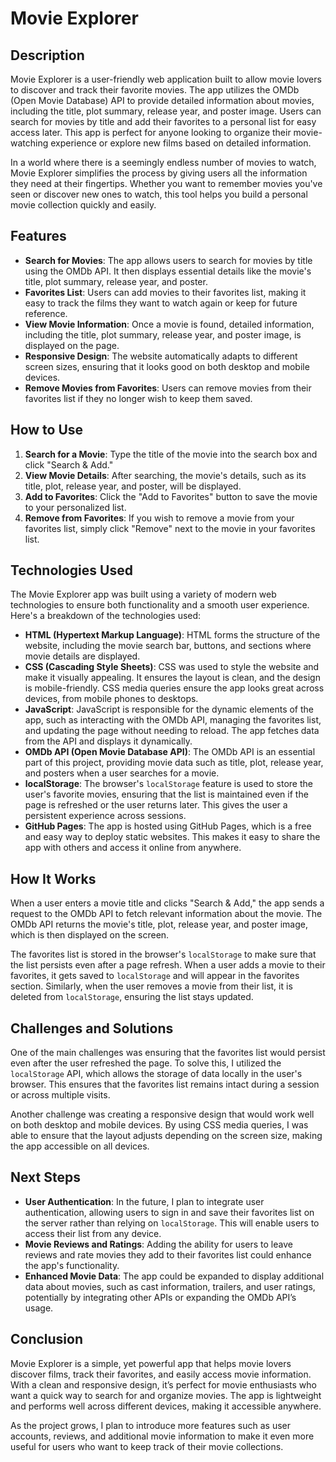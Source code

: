 
# Movie Explorer

## Description

Movie Explorer is a user-friendly web application built to allow movie lovers to discover and track their favorite movies. The app utilizes the OMDb (Open Movie Database) API to provide detailed information about movies, including the title, plot summary, release year, and poster image. Users can search for movies by title and add their favorites to a personal list for easy access later. This app is perfect for anyone looking to organize their movie-watching experience or explore new films based on detailed information.

In a world where there is a seemingly endless number of movies to watch, Movie Explorer simplifies the process by giving users all the information they need at their fingertips. Whether you want to remember movies you've seen or discover new ones to watch, this tool helps you build a personal movie collection quickly and easily.

## Features

- **Search for Movies**: The app allows users to search for movies by title using the OMDb API. It then displays essential details like the movie's title, plot summary, release year, and poster.
- **Favorites List**: Users can add movies to their favorites list, making it easy to track the films they want to watch again or keep for future reference.
- **View Movie Information**: Once a movie is found, detailed information, including the title, plot summary, release year, and poster image, is displayed on the page.
- **Responsive Design**: The website automatically adapts to different screen sizes, ensuring that it looks good on both desktop and mobile devices.
- **Remove Movies from Favorites**: Users can remove movies from their favorites list if they no longer wish to keep them saved.

## How to Use

1. **Search for a Movie**: Type the title of the movie into the search box and click "Search & Add."
2. **View Movie Details**: After searching, the movie's details, such as its title, plot, release year, and poster, will be displayed.
3. **Add to Favorites**: Click the "Add to Favorites" button to save the movie to your personalized list.
4. **Remove from Favorites**: If you wish to remove a movie from your favorites list, simply click "Remove" next to the movie in your favorites list.

## Technologies Used

The Movie Explorer app was built using a variety of modern web technologies to ensure both functionality and a smooth user experience. Here's a breakdown of the technologies used:

- **HTML (Hypertext Markup Language)**: HTML forms the structure of the website, including the movie search bar, buttons, and sections where movie details are displayed.
- **CSS (Cascading Style Sheets)**: CSS was used to style the website and make it visually appealing. It ensures the layout is clean, and the design is mobile-friendly. CSS media queries ensure the app looks great across devices, from mobile phones to desktops.
- **JavaScript**: JavaScript is responsible for the dynamic elements of the app, such as interacting with the OMDb API, managing the favorites list, and updating the page without needing to reload. The app fetches data from the API and displays it dynamically.
- **OMDb API (Open Movie Database API)**: The OMDb API is an essential part of this project, providing movie data such as title, plot, release year, and posters when a user searches for a movie.
- **localStorage**: The browser's `localStorage` feature is used to store the user's favorite movies, ensuring that the list is maintained even if the page is refreshed or the user returns later. This gives the user a persistent experience across sessions.
- **GitHub Pages**: The app is hosted using GitHub Pages, which is a free and easy way to deploy static websites. This makes it easy to share the app with others and access it online from anywhere.

## How It Works

When a user enters a movie title and clicks "Search & Add," the app sends a request to the OMDb API to fetch relevant information about the movie. The OMDb API returns the movie's title, plot, release year, and poster image, which is then displayed on the screen.

The favorites list is stored in the browser's `localStorage` to make sure that the list persists even after a page refresh. When a user adds a movie to their favorites, it gets saved to `localStorage` and will appear in the favorites section. Similarly, when the user removes a movie from their list, it is deleted from `localStorage`, ensuring the list stays updated.

## Challenges and Solutions

One of the main challenges was ensuring that the favorites list would persist even after the user refreshed the page. To solve this, I utilized the `localStorage` API, which allows the storage of data locally in the user's browser. This ensures that the favorites list remains intact during a session or across multiple visits.

Another challenge was creating a responsive design that would work well on both desktop and mobile devices. By using CSS media queries, I was able to ensure that the layout adjusts depending on the screen size, making the app accessible on all devices.

## Next Steps

- **User Authentication**: In the future, I plan to integrate user authentication, allowing users to sign in and save their favorites list on the server rather than relying on `localStorage`. This will enable users to access their list from any device.
- **Movie Reviews and Ratings**: Adding the ability for users to leave reviews and rate movies they add to their favorites list could enhance the app's functionality.
- **Enhanced Movie Data**: The app could be expanded to display additional data about movies, such as cast information, trailers, and user ratings, potentially by integrating other APIs or expanding the OMDb API’s usage.

## Conclusion

Movie Explorer is a simple, yet powerful app that helps movie lovers discover films, track their favorites, and easily access movie information. With a clean and responsive design, it’s perfect for movie enthusiasts who want a quick way to search for and organize movies. The app is lightweight and performs well across different devices, making it accessible anywhere.

As the project grows, I plan to introduce more features such as user accounts, reviews, and additional movie information to make it even more useful for users who want to keep track of their movie collections.
